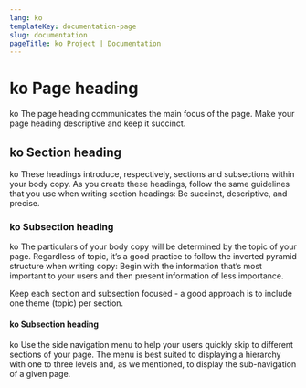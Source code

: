 ```yaml
---
lang: ko
templateKey: documentation-page
slug: documentation
pageTitle: ko Project | Documentation
---
```


# ko Page heading

<p class="usa-intro"> 
ko The page heading communicates the main focus of the page. Make your page heading descriptive and keep it succinct.
</p>

## ko Section heading

ko These headings introduce, respectively, sections and subsections within your body copy. As you create these headings, follow the same guidelines that you use when writing section headings: Be succinct, descriptive, and precise.

### ko Subsection heading

ko The particulars of your body copy will be determined by the topic of your page. Regardless of topic, it’s a good practice to follow the inverted pyramid structure when writing copy: Begin with the information that’s most important to your users and then present information of less importance.

Keep each section and subsection focused - a good approach is to include one theme (topic) per section.

#### ko Subsection heading

ko Use the side navigation menu to help your users quickly skip to different sections of your page. The menu is best suited to displaying a hierarchy with one to three levels and, as we mentioned, to display the sub-navigation of a given page.
